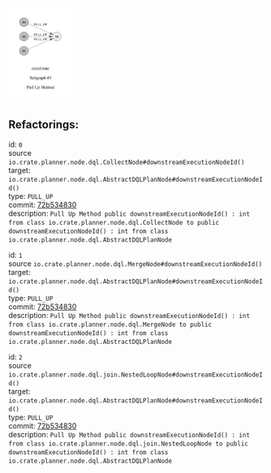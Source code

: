 <img src=subgraph_atomic_3.svg width=25%>

## Refactorings:

id: `0`\
source `io.crate.planner.node.dql.CollectNode#downstreamExecutionNodeId()`\
target: `io.crate.planner.node.dql.AbstractDQLPlanNode#downstreamExecutionNodeId()`\
type: `PULL_UP`\
commit: [72b534830](https://github.com/crate/crate/commit/72b5348307d86b1a118e546c24d97f1ac1895bdb)\
description: `Pull Up Method public downstreamExecutionNodeId() : int from class io.crate.planner.node.dql.CollectNode to public downstreamExecutionNodeId() : int from class io.crate.planner.node.dql.AbstractDQLPlanNode`

id: `1`\
source `io.crate.planner.node.dql.MergeNode#downstreamExecutionNodeId()`\
target: `io.crate.planner.node.dql.AbstractDQLPlanNode#downstreamExecutionNodeId()`\
type: `PULL_UP`\
commit: [72b534830](https://github.com/crate/crate/commit/72b5348307d86b1a118e546c24d97f1ac1895bdb)\
description: `Pull Up Method public downstreamExecutionNodeId() : int from class io.crate.planner.node.dql.MergeNode to public downstreamExecutionNodeId() : int from class io.crate.planner.node.dql.AbstractDQLPlanNode`

id: `2`\
source `io.crate.planner.node.dql.join.NestedLoopNode#downstreamExecutionNodeId()`\
target: `io.crate.planner.node.dql.AbstractDQLPlanNode#downstreamExecutionNodeId()`\
type: `PULL_UP`\
commit: [72b534830](https://github.com/crate/crate/commit/72b5348307d86b1a118e546c24d97f1ac1895bdb)\
description: `Pull Up Method public downstreamExecutionNodeId() : int from class io.crate.planner.node.dql.join.NestedLoopNode to public downstreamExecutionNodeId() : int from class io.crate.planner.node.dql.AbstractDQLPlanNode`

